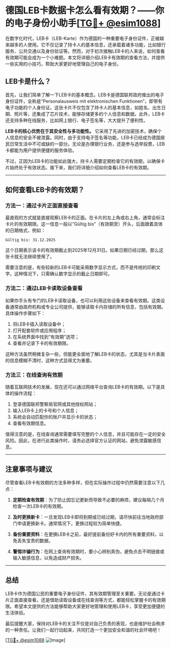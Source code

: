 # 德国LEB卡数据卡怎么看有效期？——你的电子身份小助手[[TG💪+ @esim1088](https://t.me/s/esim1088)]

在数字化时代，LEB卡（LEB-Karte）作为德国的一种重要电子身份证件，正被越来越多的人使用。它不仅记录了持卡人的基本信息，还承载着诸多功能，比如银行服务、公共交通以及身份验证等。然而，对于初次接触LEB卡的人来说，如何查看有效期可能会成为一个小难题。本文将详细介绍LEB卡有效期的查看方法，并提供一些实用的小技巧，帮助大家更好地管理自己的电子身份。

## LEB卡是什么？

首先，让我们简单了解一下LEB卡的基本概念。LEB卡是德国联邦政府推出的电子身份证件，全称是“Personalausweis mit elektronischen Funktionen”，即带有电子功能的个人身份证。这张卡片不仅包含了持卡人的基本信息，如姓名、出生日期、照片等，还集成了芯片技术，能够存储更多的个人信息和数据。此外，LEB卡还支持多种在线服务，比如网上银行、电子签名等，大大提升了便利性。

**LEB卡的核心优势在于其安全性与多功能性。** 它采用了先进的加密技术，确保个人信息的安全不被泄露。同时，由于支持电子签名等功能，LEB卡已经成为德国居民日常生活中不可或缺的一部分。无论是办理银行业务，还是参与选举投票，LEB卡都能为用户提供便捷的服务体验。

不过，正因为LEB卡的功能如此强大，持卡人需要定期检查它的有效期，以确保卡片始终处于有效状态。接下来，我们将详细介绍如何查看LEB卡的有效期。

---

## 如何查看LEB卡的有效期？

### 方法一：通过卡片正面直接查看

最直观的方式就是直接观察LEB卡的正面。在卡片的左上角或右上角，通常会标注卡片的有效期限。这一信息一般以“Gültig bis”（有效期至）开头，后面跟着具体的日期格式，例如：

```
Gültig bis: 31.12.2025
```

这个日期表示该卡的有效期截止到2025年12月31日。如果日期已经过期，那么这张卡就无法继续使用了。

需要注意的是，有些较新的LEB卡可能采用数字显示方式，而不是传统的印刷文字。这种情况下，只需确认数字显示的截止日期即可。

### 方法二：通过LEB卡读取设备查看

如果你手头有专门的LEB卡读取设备，也可以利用这些设备来查看有效期。这类设备通常由政府机构或专业公司提供，能够读取卡内存储的所有信息，包括有效期。具体操作步骤如下：

1. 将LEB卡插入读取设备中；
2. 打开配套软件或应用程序；
3. 在系统界面中找到“有效期”选项；
4. 查看并记录下卡的有效期限。

这种方法虽然稍微复杂一些，但能更全面地了解LEB卡的状态，尤其是当卡片表面的信息模糊不清时，这种方式显得尤为重要。

### 方法三：在线查询有效期

随着互联网技术的发展，现在还可以通过网络平台查询LEB卡的有效期。以下是具体的操作流程：

1. 登录德国联邦警察局官网或其他授权网站；
2. 输入LEB卡上的卡号和个人信息；
3. 系统会自动匹配你的账户并显示卡的状态；
4. 查看有效期信息。

值得注意的是，在线查询通常需要填写完整的个人信息，并且可能存在一定的安全风险。因此，在进行此类操作时，请务必选择官方认证的网站，避免泄露敏感信息。

---

## 注意事项与建议

尽管查看LEB卡有效期的方法多种多样，但在实际操作过程中仍然需要注意以下几点：

1. **定期检查有效期**：为了防止因忘记更新而导致不必要的麻烦，建议每隔几个月检查一次LEB卡的有效期。
   
2. **及时更换新卡**：一旦发现LEB卡即将到期或已经过期，请尽快前往当地政府部门申请更换新卡。通常情况下，更换过程较为简单快捷。

3. **备份重要资料**：在更换LEB卡之前，最好提前备份好卡内的所有重要资料，以免丢失宝贵的数据。

4. **警惕诈骗行为**：在网上查询有效期时，要小心辨别真伪，避免点击不明链接或输入敏感信息，以免造成财产损失。

---

## 总结

LEB卡作为德国公民的重要电子身份证件，其有效期管理至关重要。无论是通过卡片正面直接查看，还是借助读取设备或在线查询等方式，都能轻松掌握卡的有效期限。希望本文提供的方法能够帮助大家更好地管理和使用LEB卡，享受更加便捷的生活体验。

最后提醒大家，保持对LEB卡的关注不仅是对自己负责的表现，也是维护社会秩序的一种责任。让我们一起行动起来，共同打造一个更加安全和谐的社会环境吧！

[[TG💪+ @esim1088](https://t.me/s/esim1088) ![Image](https://i.postimg.cc/4NQfJmqS/Snipaste-2025-05-13-00-14-12.png)]